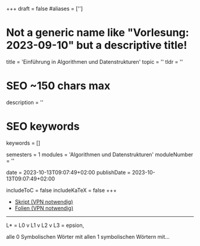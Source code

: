 +++
draft = false
#aliases = ['']

# Not a generic name like "Vorlesung: 2023-09-10" but a descriptive title!
title = 'Einführung in Algorithmen und Datenstrukturen'
topic = ''
tldr = ''

# SEO ~150 chars max
description = ''
# SEO keywords
keywords = []

semesters = 1
modules = 'Algorithmen und Datenstrukturen'
moduleNumber = ''

date = 2023-10-13T09:07:49+02:00
publishDate = 2023-10-13T09:07:49+02:00

includeToC = false
includeKaTeX = false
+++

* [Skript (VPN notwendig)](https://www.orchid.inf.tu-dresden.de/assets/tudrestricted/skript-adp.pdf)
* [Folien (VPN notwendig)](https://www.orchid.inf.tu-dresden.de/assets/tudrestricted/aud-slides.pdf)

---

L* = L0 v L1 v L2 v L3
   = epsion, 

alle 0 Symbolischen Wörter mit allen 1 symbolischen Wörtern mit…